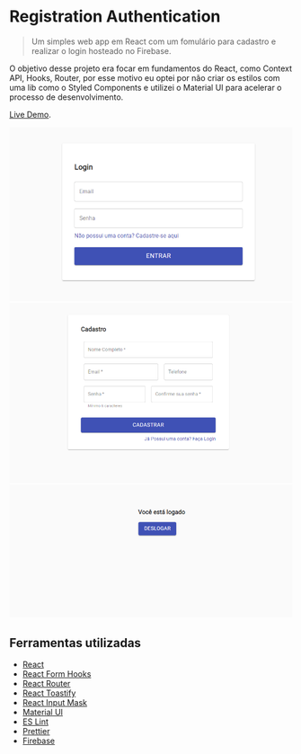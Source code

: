 # Registration Authentication
> Um simples web app em React com um fomulário para cadastro e realizar o login hosteado no Firebase.

O objetivo desse projeto era focar em fundamentos do React, como Context API, Hooks, Router, por esse motivo eu optei por não criar os estilos com uma lib como o Styled Components e utilizei o Material UI para acelerar o processo de desenvolvimento. 

[Live Demo](https://registration-authentication.web.app/).


![Preview-Screens](https://github.com/arachnidiskandar/react-registration-authentication/blob/master/previw_1.png)
![Preview-Screens](https://github.com/arachnidiskandar/react-registration-authentication/blob/master/previw_2.png)
![Preview-Screens](https://github.com/arachnidiskandar/react-registration-authentication/blob/master/previw_3.png)

## Ferramentas utilizadas

- [React](https://reactjs.org/)
- [React Form Hooks](https://react-hook-form.com/)
- [React Router](https://reactrouter.com/)
- [React Toastify](https://www.npmjs.com/package/react-toastify)
- [React Input Mask](https://www.npmjs.com/package/react-input-mask)
- [Material UI](https://material-ui.com/)
- [ES Lint](https://eslint.org/)
- [Prettier](https://prettier.io/)
- [Firebase](https://firebase.google.com/)
